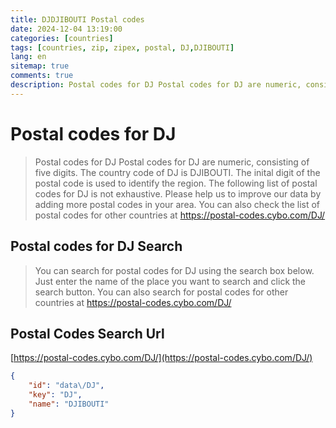 ```yaml
---
title: DJDJIBOUTI Postal codes 
date: 2024-12-04 13:19:00
categories: [countries]
tags: [countries, zip, zipex, postal, DJ,DJIBOUTI]
lang: en
sitemap: true
comments: true
description: Postal codes for DJ Postal codes for DJ are numeric, consisting of five digits. The country code of DJ is DJIBOUTI. The inital digit of the postal code is used to identify the region. The following list of postal codes for DJ is not exhaustive. Please help us to improve our data by adding more postal codes in your area. You can also check the list of postal codes for other countries at https://postal-codes.cybo.com/DJ/
---
```


# Postal codes for DJ
> Postal codes for DJ Postal codes for DJ are numeric, consisting of five digits. The country code of DJ is DJIBOUTI. The inital digit of the postal code is used to identify the region. The following list of postal codes for DJ is not exhaustive. Please help us to improve our data by adding more postal codes in your area. You can also check the list of postal codes for other countries at https://postal-codes.cybo.com/DJ/

## Postal codes for DJ Search 
> You can search for postal codes for DJ using the search box below. Just enter the name of the place you want to search and click the search button. You can also search for postal codes for other countries at https://postal-codes.cybo.com/DJ/

## Postal Codes Search Url

[https://postal-codes.cybo.com/DJ/](https://postal-codes.cybo.com/DJ/)
```json
{
    "id": "data\/DJ",
    "key": "DJ",
    "name": "DJIBOUTI"
}
```
